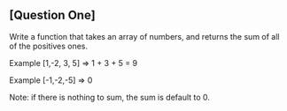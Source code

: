 
## [Question One]

Write a function that takes an array of numbers, and returns the sum of all of the positives ones.

Example [1,-2, 3, 5] => 1 + 3 + 5 = 9

Example [-1,-2,-5] => 0


Note: if there is nothing to sum, the sum is default to 0.